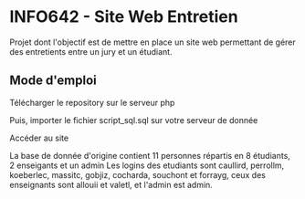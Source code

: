 # INFO642 - Site Web Entretien

Projet dont l'objectif est de mettre en place un site web permettant de gérer des entretients entre un jury et un étudiant.

## Mode d'emploi

Télécharger le repository sur le serveur php

Puis, importer le fichier script_sql.sql sur votre serveur de donnée

Accéder au site

La base de donnée d'origine contient 11 personnes répartis en 8 étudiants, 2 enseigants et un admin
Les logins des etudiants sont caullird, perrollm, koeberlec, massitc, gobjiz, cocharda, souchont et forrayg, ceux des enseignants sont allouii et valetl, et l'admin est admin.
